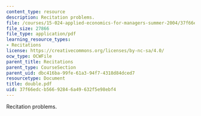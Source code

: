 ```yaml
---
content_type: resource
description: Recitation problems.
file: /courses/15-024-applied-economics-for-managers-summer-2004/37f66edcb56692846a49632f5e98ebf4_double.pdf
file_size: 27866
file_type: application/pdf
learning_resource_types:
- Recitations
license: https://creativecommons.org/licenses/by-nc-sa/4.0/
ocw_type: OCWFile
parent_title: Recitations
parent_type: CourseSection
parent_uid: dbc416ba-99fe-61a3-94f7-4318d84dced7
resourcetype: Document
title: double.pdf
uid: 37f66edc-b566-9284-6a49-632f5e98ebf4
---
```

Recitation problems.